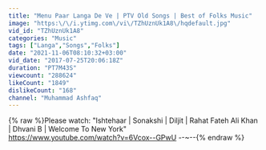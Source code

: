 ```yaml
---
title: "Menu Paar Langa De Ve | PTV Old Songs | Best of Folks Music"
image: "https:\/\/i.ytimg.com\/vi\/TZhUznUk1A8\/hqdefault.jpg"
vid_id: "TZhUznUk1A8"
categories: "Music"
tags: ["Langa","Songs","Folks"]
date: "2021-11-06T08:10:32+03:00"
vid_date: "2017-07-25T20:06:18Z"
duration: "PT7M43S"
viewcount: "288624"
likeCount: "1849"
dislikeCount: "168"
channel: "Muhammad Ashfaq"
---
```

{% raw %}Please watch: &quot;Ishtehaar | Sonakshi | Diljit | Rahat Fateh Ali Khan | Dhvani B | Welcome To New York&quot; <br /><a rel="nofollow" target="blank" href="https://www.youtube.com/watch?v=6Vcox--GPwU">https://www.youtube.com/watch?v=6Vcox--GPwU</a> --~--{% endraw %}
